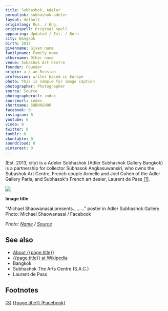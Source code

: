 ```yaml
---
title: Subhashok, Adeler
permalink: subhashok-adeler
layout: default
originlang: Rus. / Eng.
originspell: Original spell
appearing: Updated / Est. / Born
city: Bangkok
birth: 2013
givenname: Given name
familyname: Family name
othername: Other name
venue: Subashok Art Centre
founder: Founder
origin: a / an Russian
profession: writer based in Europe
photo: This is sample for image caption
photographer: Photographer
source: Source
photographerurl: index
sourceurl: index
shortname: SUBHASHOK
facebook: 0
instagram: 0
youtube: 0
vimeo: 0
twitter: 0
tumblr: 0
vkontakte: 0
soundcloud: 0
pinterest: 0
---
```


(Est. 2013, city) is a Adeler Subhashok (Adler Subhashok Gallery Bangkok) is a partnership for collector Subhasok Angkasuwansiri, who owns the Subashok Art Centre, French couple Armelle and Joel Cohen of the Adler Gallery Paris, and Subhasok's French art dealer, Laurent de Pass <span id="a1">[\[1\]](#f1)</span>.

![](/encyclopedia/images/adler.jpg)

**Image title**

“Michael Shaowanasai presents………” poster in Adler Subhashok Gallery
Photo: Michael Shaowanasai / Facebook

*Photo: [Name](index) / [Source](index)*


## See also

+ [About {{page.title}}](index)
+ [{{page.title}} at Wikipedia](index)
+ Bangkok
+ Subhashok The Arts Centre (S.A.C.)
+ Laurent de Pass

## Footnotes

[[3]](#a3) <span id="f3"></span> [{{page.title}} (Facebook)](index)
